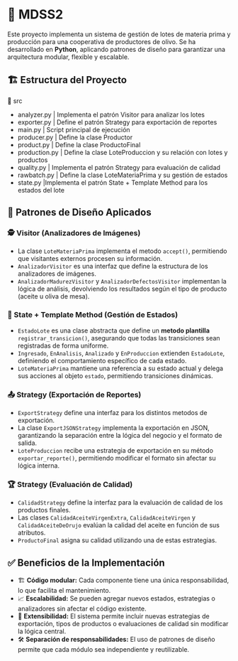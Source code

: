 # 📌 MDSS2

Este proyecto implementa un sistema de gestión de lotes de materia prima y producción para una cooperativa de productores de olivo. Se ha desarrollado en **Python**, aplicando patrones de diseño para garantizar una arquitectura modular, flexible y escalable.

## 🏗️ Estructura del Proyecto

📁 src
- analyzer.py | Implementa el patrón Visitor para analizar los lotes
- exporter.py | Define el patrón Strategy para exportación de reportes
- main.py | Script principal de ejecución
- producer.py | Define la clase Productor
- product.py | Define la clase ProductoFinal
- production.py | Define la clase LoteProduccion y su relación con lotes y productos
- quality.py | Implementa el patrón Strategy para evaluación de calidad
- rawbatch.py | Define la clase LoteMateriaPrima y su gestión de estados
- state.py |Implementa el patrón State + Template Method para los estados del lote


## 🎯 Patrones de Diseño Aplicados

### 🕵️ Visitor (Analizadores de Imágenes)
- La clase `LoteMateriaPrima` implementa el metodo `accept()`, permitiendo que visitantes externos procesen su información.
- `AnalizadorVisitor` es una interfaz que define la estructura de los analizadores de imágenes.
- `AnalizadorMadurezVisitor` y `AnalizadorDefectosVisitor` implementan la lógica de análisis, devolviendo los resultados según el tipo de producto (aceite u oliva de mesa).

### 🔄 State + Template Method (Gestión de Estados)
- `EstadoLote` es una clase abstracta que define un **metodo plantilla** `registrar_transicion()`, asegurando que todas las transiciones sean registradas de forma uniforme.
- `Ingresado`, `EnAnalisis`, `Analizado` y `EnProduccion` extienden `EstadoLote`, definiendo el comportamiento específico de cada estado.
- `LoteMateriaPrima` mantiene una referencia a su estado actual y delega sus acciones al objeto `estado`, permitiendo transiciones dinámicas.

### 📤 Strategy (Exportación de Reportes)
- `ExportStrategy` define una interfaz para los distintos metodos de exportación.
- La clase `ExportJSONStrategy` implementa la exportación en JSON, garantizando la separación entre la lógica del negocio y el formato de salida.
- `LoteProduccion` recibe una estrategia de exportación en su método `exportar_reporte()`, permitiendo modificar el formato sin afectar su lógica interna.

### 🏆 Strategy (Evaluación de Calidad)
- `CalidadStrategy` define la interfaz para la evaluación de calidad de los productos finales.
- Las clases `CalidadAceiteVirgenExtra`, `CalidadAceiteVirgen` y `CalidadAceiteDeOrujo` evalúan la calidad del aceite en función de sus atributos.
- `ProductoFinal` asigna su calidad utilizando una de estas estrategias.

## ✅ Beneficios de la Implementación

- 🏗 **Código modular:** Cada componente tiene una única responsabilidad, lo que facilita el mantenimiento.
- 📈 **Escalabilidad:** Se pueden agregar nuevos estados, estrategias o analizadores sin afectar el código existente.
- 🔌 **Extensibilidad:** El sistema permite incluir nuevas estrategias de exportación, tipos de productos o evaluaciones de calidad sin modificar la lógica central.
- 🛠 **Separación de responsabilidades:** El uso de patrones de diseño permite que cada módulo sea independiente y reutilizable.
